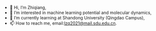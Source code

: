 - 👋 Hi, I’m Zhiqiang,
- 👀 I’m interested in machine learning potential and molecular dynamics,
- 🌱 I’m currently learning at Shandong University (Qingdao Campus),
- 📫 How to reach me, email:lzq2021@mail.sdu.edu.cn.

<!---
lizhiqiang100/lizhiqiang100 is a ✨ special ✨ repository because its `README.md` (this file) appears on your GitHub profile.
You can click the Preview link to take a look at your changes.
--->
